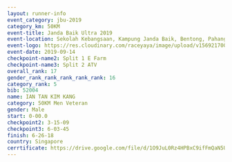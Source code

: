 ```yaml
---
layout: runner-info 
event_category: jbu-2019 
category_km: 50KM 
event-title: Janda Baik Ultra 2019 
event-location: Sekolah Kebangsaan, Kampung Janda Baik, Bentong, Pahang, Malaysia 
event-logo: https://res.cloudinary.com/raceyaya/image/upload/v1569217009/logo/janda-baik_vch1pc.jpg 
event-date: 2019-09-14 
checkpoint-name2: Split 1 E Farm 
checkpoint-name3: Split 2 ATV 
overall_rank: 17
gender_rank_rank_rank_rank_rank: 16
category_rank: 5
bib: 52004
name: IAN TAN KIM KANG
category: 50KM Men Veteran
gender: Male
start: 0-00.0
checkpoint2: 3-15-09
checkpoint3: 6-03-45
finish: 6-26-18
country: Singapore
cerrtificate: https://drive.google.com/file/d/1O9JuL0Rz4HPBxC9ifFmQaN5UPnDS_jYI/view?usp=sharing
---
```

